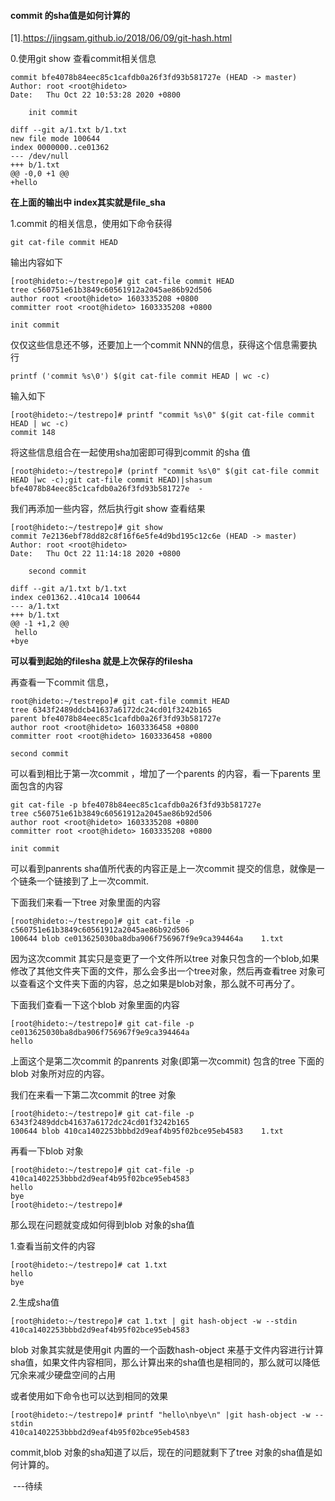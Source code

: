 #### commit 的sha值是如何计算的

[1].https://jingsam.github.io/2018/06/09/git-hash.html

0.使用git show 查看commit相关信息

```shell
commit bfe4078b84eec85c1cafdb0a26f3fd93b581727e (HEAD -> master)
Author: root <root@hideto>
Date:   Thu Oct 22 10:53:28 2020 +0800

    init commit

diff --git a/1.txt b/1.txt
new file mode 100644
index 0000000..ce01362
--- /dev/null
+++ b/1.txt
@@ -0,0 +1 @@
+hello
```

**在上面的输出中 index其实就是file_sha**

1.commit 的相关信息，使用如下命令获得

```
git cat-file commit HEAD
```

输出内容如下

```shell
[root@hideto:~/testrepo]# git cat-file commit HEAD
tree c560751e61b3849c60561912a2045ae86b92d506
author root <root@hideto> 1603335208 +0800
committer root <root@hideto> 1603335208 +0800

init commit
```

仅仅这些信息还不够，还要加上一个commit NNN的信息，获得这个信息需要执行

```
printf ('commit %s\0') $(git cat-file commit HEAD | wc -c)
```

输入如下

```
[root@hideto:~/testrepo]# printf "commit %s\0" $(git cat-file commit HEAD | wc -c)
commit 148
```

将这些信息组合在一起使用sha加密即可得到commit 的sha 值

```
[root@hideto:~/testrepo]# (printf "commit %s\0" $(git cat-file commit HEAD |wc -c);git cat-file commit HEAD)|shasum
bfe4078b84eec85c1cafdb0a26f3fd93b581727e  -
```



我们再添加一些内容，然后执行git show 查看结果

```shell
[root@hideto:~/testrepo]# git show 
commit 7e2136ebf78dd82c8f16f6e5fe4d9bd195c12c6e (HEAD -> master)
Author: root <root@hideto>
Date:   Thu Oct 22 11:14:18 2020 +0800

    second commit

diff --git a/1.txt b/1.txt
index ce01362..410ca14 100644
--- a/1.txt
+++ b/1.txt
@@ -1 +1,2 @@
 hello
+bye
```

**可以看到起始的filesha 就是上次保存的filesha**

再查看一下commit 信息，

```shell
root@hideto:~/testrepo]# git cat-file commit HEAD
tree 6343f2489ddcb41637a6172dc24cd01f3242b165
parent bfe4078b84eec85c1cafdb0a26f3fd93b581727e
author root <root@hideto> 1603336458 +0800
committer root <root@hideto> 1603336458 +0800

second commit
```

可以看到相比于第一次commit ，增加了一个parents 的内容，看一下parents 里面包含的内容

```shell
git cat-file -p bfe4078b84eec85c1cafdb0a26f3fd93b581727e
tree c560751e61b3849c60561912a2045ae86b92d506
author root <root@hideto> 1603335208 +0800
committer root <root@hideto> 1603335208 +0800

init commit
```

可以看到panrents sha值所代表的内容正是上一次commit 提交的信息，就像是一个链条一个链接到了上一次commit.

下面我们来看一下tree 对象里面的内容

```
[root@hideto:~/testrepo]# git cat-file -p c560751e61b3849c60561912a2045ae86b92d506
100644 blob ce013625030ba8dba906f756967f9e9ca394464a	1.txt
```

因为这次commit 其实只是变更了一个文件所以tree 对象只包含的一个blob,如果修改了其他文件夹下面的文件，那么会多出一个tree对象，然后再查看tree 对象可以查看这个文件夹下面的内容，总之如果是blob对象，那么就不可再分了。

下面我们查看一下这个blob 对象里面的内容

```shell
[root@hideto:~/testrepo]# git cat-file -p ce013625030ba8dba906f756967f9e9ca394464a
hello
```

上面这个是第二次commit 的panrents 对象(即第一次commit) 包含的tree 下面的blob 对象所对应的内容。



我们在来看一下第二次commit 的tree 对象

```shell
[root@hideto:~/testrepo]# git cat-file -p 6343f2489ddcb41637a6172dc24cd01f3242b165
100644 blob 410ca1402253bbbd2d9eaf4b95f02bce95eb4583	1.txt
```

再看一下blob 对象

```shell
[root@hideto:~/testrepo]# git cat-file -p 410ca1402253bbbd2d9eaf4b95f02bce95eb4583
hello
bye
[root@hideto:~/testrepo]# 
```

那么现在问题就变成如何得到blob 对象的sha值

1.查看当前文件的内容

```shell
[root@hideto:~/testrepo]# cat 1.txt 
hello
bye
```

2.生成sha值

```shell
[root@hideto:~/testrepo]# cat 1.txt | git hash-object -w --stdin
410ca1402253bbbd2d9eaf4b95f02bce95eb4583
```

blob 对象其实就是使用git 内置的一个函数hash-object 来基于文件内容进行计算sha值，如果文件内容相同，那么计算出来的sha值也是相同的，那么就可以降低冗余来减少硬盘空间的占用

或者使用如下命令也可以达到相同的效果

```shell
[root@hideto:~/testrepo]# printf "hello\nbye\n" |git hash-object -w --stdin
410ca1402253bbbd2d9eaf4b95f02bce95eb4583
```

commit,blob 对象的sha知道了以后，现在的问题就剩下了tree 对象的sha值是如何计算的。

​		---待续
